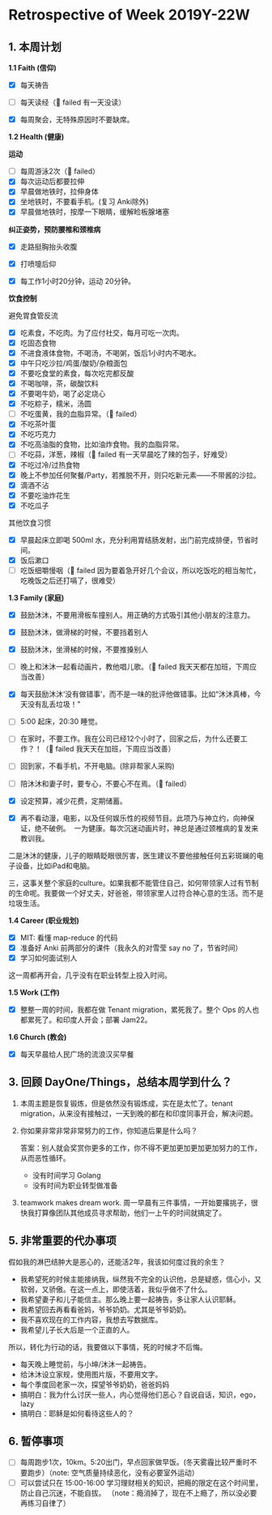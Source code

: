 # Retrospective of Week 2019Y-22W


## 1. 本周计划

**1.1 Faith (信仰)**

- [x] 每天祷告
- [ ] 每天读经（🔴 failed 有一天没读）
- [x] 每周聚会，无特殊原因时不要缺席。


**1.2 Health (健康)**

**运动**

- [ ] 每周游泳2次（🔴 failed）
- [x] 每次运动后都要拉伸
- [x] 早晨做地铁时，拉伸身体
- [x] 坐地铁时，不要看手机。(复习 Anki除外)
- [x] 早晨做地铁时，按摩一下眼睛，缓解睑板腺堵塞

**纠正姿势，预防腰椎和颈椎病**

- [x] 走路挺胸抬头收腹
- [x] 打喷嚏后仰
- [x] 每工作1小时20分钟，运动 20分钟。


**饮食控制**

避免胃食管反流

- [x] 吃素食，不吃肉。为了应付社交，每月可吃一次肉。
- [x] 吃固态食物
- [x] 不进食液体食物，不喝汤，不喝粥，饭后1小时内不喝水。
- [x] 中午只吃沙拉/鸡蛋/酸奶/杂粮面包
- [x] 不要吃食堂的素食，每次吃完都反酸
- [x] 不喝咖啡，茶，碳酸饮料
- [x] 不要喝牛奶，喝了必定烧心
- [x] 不吃粽子，糯米，汤圆
- [ ] 不吃蛋黄，我的血脂异常。（🔴 failed）
- [x] 不吃茶叶蛋
- [x] 不吃巧克力
- [x] 不吃高油脂的食物，比如油炸食物。我的血脂异常。
- [ ] 不吃蒜，洋葱，辣椒（🔴 failed 有一天早晨吃了辣的包子，好难受）
- [x] 不吃过冷/过热食物
- [x] 晚上不参加任何聚餐/Party，若推脱不开，则只吃新元素——不带酱的沙拉。
- [x] 滴酒不沾
- [x] 不要吃油炸花生
- [x] 不吃瓜子

‌其他饮食习惯

- [x] 早晨起床立即喝 500ml 水，充分利用胃结肠发射，出门前完成排便，节省时间。
- [x] 饭后漱口
- [ ] 吃饭细嚼慢咽（🔴 failed 因为要着急开好几个会议，所以吃饭吃的相当匆忙，吃晚饭之后还打嗝了，很难受）

**1.3 Family (家庭)**

- [x] 鼓励沐沐，不要用滑板车撞别人。用正确的方式吸引其他小朋友的注意力。
- [x] 鼓励沐沐，做滑梯的时候，不要挡着别人
- [x] 鼓励沐沐，坐滑梯的时候，不要推搡别人


- [ ] 晚上和沐沐一起看动画片，教他唱儿歌。（🔴 failed 我天天都在加班，下周应当改善）
- [x] 每天鼓励沐沐‘没有做错事’，而不是一味的批评他做错事。比如“沐沐真棒，今天没有乱丢垃圾！”
- [ ] 5:00 起床，20:30 睡觉。
- [ ] 在家时，不要工作。我在公司已经12个小时了，回家之后，为什么还要工作？！（🔴 failed 我天天在加班，下周应当改善）
- [ ] 回到家，不看手机，不开电脑。(除非帮家人采购)
- [ ] 陪沐沐和妻子时，要专心，不要心不在焉。（🔴 failed）
- [x] 设定预算，减少花费，定期储蓄。
- [x] 再不看动漫，电影，以及任何娱乐性的视频节目。此项乃与神立约，向神保证，绝不破例。 
一为健康。每次沉迷动画片时，神总是通过颈椎病的复发来教训我。

二是沐沐的健康，儿子的眼睛眨眼很厉害，医生建议不要他接触任何五彩斑斓的电子设备，比如iPad和电脑。

三，这事关整个家庭的culture。如果我都不能管住自己，如何带领家人过有节制的生命呢。我要做一个好丈夫，好爸爸，带领家里人过符合神心意的生活。而不是垃圾生活。



**1.4 Career (职业规划)**

- [x] MIT: 看懂 map-reduce 的代码
- [x] 准备好 Anki 前两部分的课件（我永久的对雪莹 say no 了，节省时间）
- [x] 学习如何面试别人

这一周都再开会，几乎没有在职业转型上投入时间。

**1.5 Work (工作)**

- [x] 整整一周的时间，我都在做 Tenant migration，累死我了。整个 Ops 的人也都累死了。和印度人开会；部署 Jam22。

**1.6 Church (教会)**

- [x] 每天早晨给人民广场的流浪汉买早餐


## 3. 回顾 DayOne/Things，总结本周学到什么？ 

1. 本周主题是恢复锻炼，但是依然没有锻炼成，实在是太忙了。tenant migration，从来没有接触过，一天到晚的都在和印度同事开会，解决问题。

2. 你如果非常非常非常努力的工作，你知道后果是什么吗？

	答案：别人就会奖赏你更多的工作，你不得不更加更加更加更加努力的工作，从而恶性循环。
	
	- 没有时间学习 Golang 
	- 没有时间为职业转型做准备

3. teamwork makes dream work. 周一早晨有三件事情，一开始要撂挑子，很快我打算像团队其他成员寻求帮助，他们一上午的时间就搞定了。



## 5. 非常重要的代办事项

假如我的淋巴结肿大是恶心的，还能活2年，我该如何度过我的余生？

- 我希望死的时候主能接纳我，纵然我不完全的认识他，总是疑惑，信心小，又软弱，又骄傲。在这一点上，即使活着，我似乎做不了什么。
- 我希望妻子和儿子能信主。那么晚上要一起祷告，多让家人认识耶稣。
- 我希望回去再看看爸妈，爷爷奶奶。尤其是爷爷奶奶。
- 我不喜欢现在的工作内容，我想去写数据库。
- 我希望儿子长大后是一个正直的人。

所以，转化为行动的话，我要做以下事情，死的时候才不后悔。

- 每天晚上睡觉前，与小坤/沐沐一起祷告。
- 给沐沐设立家规，使用图片版，不要用文字。
- 每个季度回老家一次，探望爷爷奶奶，爸爸妈妈
- 搞明白：我为什么讨厌一些人，内心觉得他们恶心？自说自话，知识，ego，lazy
- 搞明白：耶稣是如何看待这些人的？


## 6. 暂停事项

- [ ] 每周跑步1次，10km。5:20出门，早点回家做早饭。(冬天雾霾比较严重时不要跑步）（note: 空气质量持续恶化，没有必要室外运动）
- [ ] 可以尝试只在 15:00-16:00 学习理财相关的知识，把瘾的限定在这个时间里，防止自己沉迷，不能自拔。 （note：瘾消掉了，现在不上瘾了，所以没必要再练习自律了）
